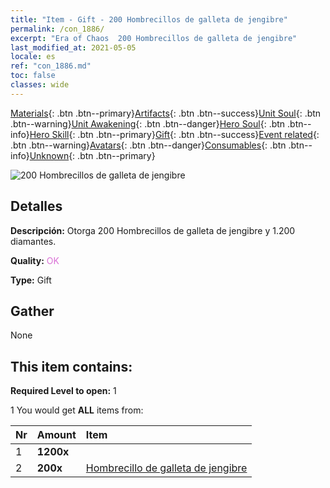 ```yaml
---
title: "Item - Gift - 200 Hombrecillos de galleta de jengibre"
permalink: /con_1886/
excerpt: "Era of Chaos  200 Hombrecillos de galleta de jengibre"
last_modified_at: 2021-05-05
locale: es
ref: "con_1886.md"
toc: false
classes: wide
---
```

 [Materials](/ItemsES/){: .btn .btn--primary}[Artifacts](/ItemsES/Artifacts/){: .btn .btn--success}[Unit Soul](/ItemsES/UnitSoul/){: .btn .btn--warning}[Unit Awakening](/ItemsES/UnitAwakening/){: .btn .btn--danger}[Hero Soul](/ItemsES/HeroSoul/){: .btn .btn--info}[Hero Skill](/ItemsES/HeroSkill/){: .btn .btn--primary}[Gift](/ItemsES/Gift/){: .btn .btn--success}[Event related](/ItemsES/Events/){: .btn .btn--warning}[Avatars](/ItemsES/Avatars/){: .btn .btn--danger}[Consumables](/ItemsES/Consumables/){: .btn .btn--info}[Unknown](/ItemsES/Unknown/){: .btn .btn--primary}

 ![200 Hombrecillos de galleta de jengibre](/images/t/i_907507.png)

## Detalles
 **Descripción:** Otorga 200 Hombrecillos de galleta de jengibre y 1.200 diamantes.

 **Quality:** <span style="color: #DA70D6">OK</span>

 **Type:** Gift

## Gather

  None

## This item contains:

 **Required Level to open:** 1

 1 You would get **ALL** items  from:

  | Nr | Amount |     Item    |
  |:---|:-------|:------------|
  | 1 |  **1200x** | <i class="fas fa-gem"/> |  | 
  | 2 |  **200x** | [Hombrecillo de galleta de jengibre](/ItemsES/con_1092/) |  | 
